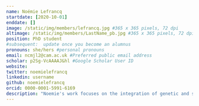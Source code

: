 ```yaml
---
name: Noémie Lefrancq
startdate: [2020-10-01]
enddate: []
image: /static/img/members/lefrancq.jpg #365 x 365 pixels, 72 dpi
altimage: /static/img/members/LastName_pb.jpg #365 x 365 pixels, 72 dpi
position: PhD student
#subsequent:  update once you become an alumnus
pronouns: she/hers #personal pronouns
email: ncmjl2@cam.ac.uk #Preferred public email address
scholar: p2Sg-VcAAAAJ&hl #Google Scholar User ID
website: 
twitter: noemielefrancq
linkedin: username
github: noemielefrancq
orcid: 0000-0001-5991-6169
description: "Noemie's work focuses on the integration of genetic and spatial data to better understand the spread, maintenance, and control of pathogens. She is co-supervised by Henrik Salje at the Department of Genetics and Julian Parkhill at the Department of Veterinary Medicine. She is working with datasets of *Bordetella pertussis* genomes from throughout France as well as other European countries in a collaborative project with the national reference center for Pertussis in France. She also works with *Listeria monocytogenes*, *Streptococcus pneumoniae* and dengue virus."
---
```

